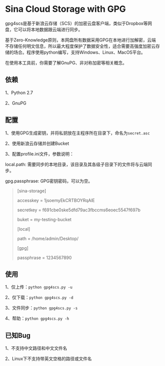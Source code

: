 Sina Cloud Storage with GPG
===================

gpg4scs是基于新浪云存储（SCS）的加密云盘客户端，类似于Dropbox等网盘，它可以将本地数据跟云端进行同步。

基于Zero-Knowledge原则，本网盘所有数据采用GPG在本地进行加解密，云端不存储任何明文信息，所以最大程度保护了数据安全性，适合需要高强度加密云存储的场合。程序使用python编写，支持Windows、Linux、MacOS平台。

在使用本工具前，你需要了解GnuPG、非对称加密等相关概念。



依赖
-------------

1、Python 2.7

2、GnuPG


配置
-------------------

1、使用GPG生成密钥，并将私钥放在主程序所在目录下，命名为```secret.asc```

2、使用新浪云存储并创建Bucket

3、配置profile.ini文件，参数说明：

local.path: 需要同步的本地目录，该目录及其各级子目录下的文件将与云端同步。

gpg.passphrase: GPG密钥密码，可以为空。


>  [sina-storage]
> 
> accesskey = 1jsoemyEkCRTBOYRqAlE
> 
> secretkey = f691cbe0ske5dfd79ac3fbccms6eoec5547f697b
>
> buket = my-testing-bucket
>
> [local]
> 
> path = /home/admin/Desktop/
>
> [gpg]
> 
> passphrase = 1234567890



使用
-------------------
1、仅上传：```python gpg4scs.py -u```

2、仅下载：```python gpg4scs.py -d```

3、文件同步：```python gpg4scs.py -s```

4、帮助：```python gpg4scs.py -h```



已知Bug
-------------------
1、不支持中文路径和中文文件名

2、Linux下不支持带英文空格的路径或文件名

